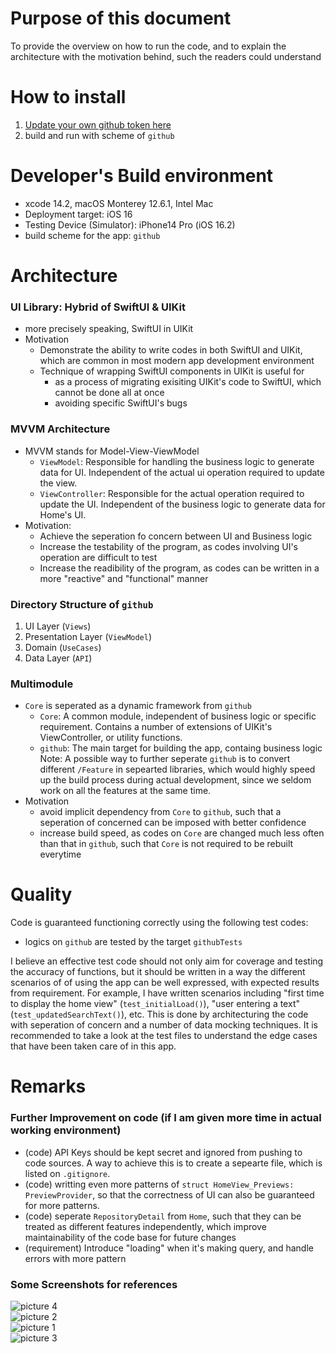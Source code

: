 # Purpose of this document
To provide the overview on how to run the code, and to explain the architecture with the motivation behind, such the readers could understand

# How to install
1. [Update your own github token here](https://github.com/benleung/github/blob/main/Core/API/GithubApiProtocol.swift)
2. build and run with scheme of `github`

# Developer's Build environment
- xcode 14.2, macOS Monterey 12.6.1, Intel Mac
- Deployment target: iOS 16
- Testing Device (Simulator): iPhone14 Pro (iOS 16.2)
- build scheme for the app: `github`

# Architecture
### UI Library: Hybrid of SwiftUI & UIKit
- more precisely speaking, SwiftUI in UIKit
- Motivation
  - Demonstrate the ability to write codes in both SwiftUI and UIKit, which are common in most modern app development environment
  - Technique of wrapping SwiftUI components in UIKit is useful for
    - as a process of migrating exisiting UIKit's code to SwiftUI, which cannot be done all at once
    - avoiding specific SwiftUI's bugs

### MVVM Architecture
- MVVM stands for Model-View-ViewModel
  - `ViewModel`: Responsible for handling the business logic to generate data for UI. Independent of the actual ui operation required to update the view.
  - `ViewController`: Responsible for the actual operation required to update the UI. Independent of the business logic to generate data for Home's UI.
- Motivation:
  - Achieve the seperation fo concern between UI and Business logic
  - Increase the testability of the program, as codes involving UI's operation are difficult to test
  - Increase the readibility of the program, as codes can be written in a more "reactive" and "functional" manner

### Directory Structure of `github`
1. UI Layer (`Views`)
2. Presentation Layer (`ViewModel`)
3. Domain (`UseCases`)
4. Data Layer (`API`)

### Multimodule
- `Core` is seperated as a dynamic framework from `github`
  - `Core`: A common module, independent of business logic or specific requirement. Contains a number of extensions of UIKit's ViewController, or utility functions.
  - `github`: The main target for building the app, containg business logic
  Note: A possible way to further seperate `github` is to convert different `/Feature` in sepearted libraries, which would highly speed up the build process during actual development, since we seldom work on all the features at the same time.
- Motivation
  - avoid implicit dependency from `Core` to `github`, such that a seperation of concerned can be imposed with better confidence
  - increase build speed, as codes on `Core` are changed much less often than that in `github`, such that `Core` is not required to be rebuilt everytime

# Quality
Code is guaranteed functioning correctly using the following test codes:

- logics on `github` are tested by the target `githubTests`

I believe an effective test code should not only aim for coverage and testing the accuracy of functions, but it should be written in a way the different scenarios of of using the app can be well expressed, with expected results from requirement. For example, I have written scenarios including "first time to display the home view" (`test_initialLoad()`), "user entering a text" (`test_updatedSearchText()`), etc. This is done by architecturing the code with seperation of concern and a number of data mocking techniques. It is recommended to take a look at the test files to understand the edge cases that have been taken care of in this app.

# Remarks

### Further Improvement on code (if I am given more time in actual working environment)
- (code) API Keys should be kept secret and ignored from pushing to code sources. A way to achieve this is to create a sepearte file, which is listed on `.gitignore`.
- (code) writting even more patterns of `struct HomeView_Previews: PreviewProvider`, so that the correctness of UI can also be guaranteed for more patterns.
- (code) seperate `RepositoryDetail` from `Home`, such that they can be treated as different features independently, which improve maintainability of the code base for future changes
- (requirement) Introduce "loading" when it's making query, and handle errors with more pattern

### Some Screenshots for references
![picture 4](images/fad4e754dfcc8dc049db206d5894fb19c374cb6ce0a47d88f985d68db0d1cd80.png)  
![picture 2](images/b9074f5ea6e309b26ef81d44fa1d70dcb1159526b0733715789d71ac53f8ca32.png)  
![picture 1](images/6bf3ea14832dc63c7250940b2662745f3542c9b76a1210e87b74ade40b4874eb.png)  
![picture 3](images/82c995f5f2ae0fe26ec8c98b52a28cab992a2157f87f9ea38f5a91b63e705792.png)  

